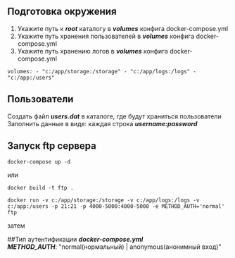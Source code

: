 ## Подготовка окружения
1) Укажите путь к **_root_** каталогу в _**volumes**_ конфига docker-compose.yml 
2) Укажите путь хранения пользователей в _**volumes**_ конфига docker-compose.yml 
3) Укажите путь хранению логов в _**volumes**_ конфига docker-compose.yml 

`
    volumes:
      - "c:/app/storage:/storage"
      - "c:/app/logs:/logs"
      - "c:/app:/users"
`


## Пользователи
Создать файл **_users.dat_** в каталоге, где будут храниться пользователи
Заполнить данные в виде:
каждая строка **_username:password_**

## Запуск ftp сервера
`docker-compose up -d`

или

`docker build -t ftp .`

`docker run -v c:/app/storage:/storage -v c:/app/logs:/logs -v c:/app:/users -p 21:21 -p 4000-5000:4000-5000 -e METHOD_AUTH='normal' ftp`

затем


##Тип аутентификации
_**docker-compose.yml**_ 
<br/>
_**METHOD_AUTH**_: "normal(нормальный) | anonymous(анонимный вход)"



